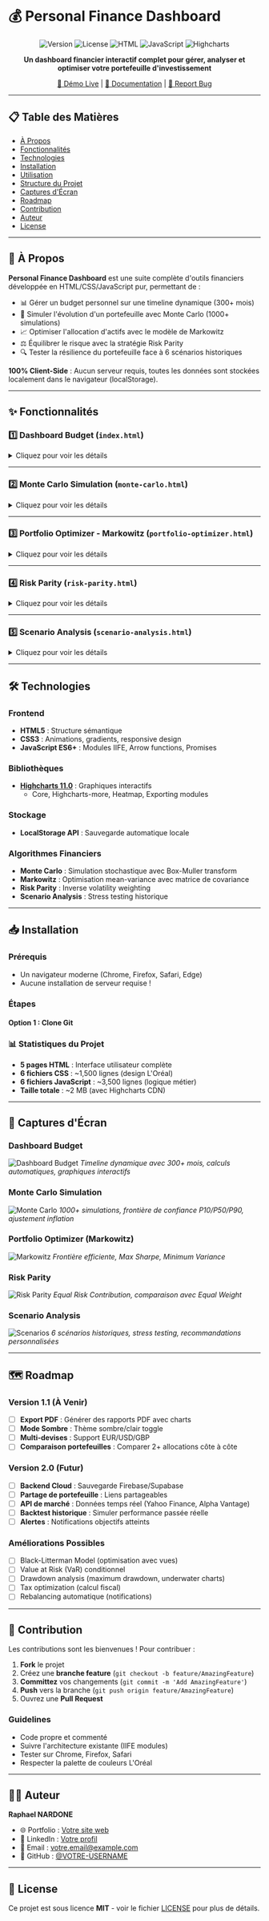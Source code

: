 # 💰 Personal Finance Dashboard

<div align="center">

![Version](https://img.shields.io/badge/version-1.0.0-blue.svg)
![License](https://img.shields.io/badge/license-MIT-green.svg)
![HTML](https://img.shields.io/badge/HTML-5-orange.svg)
![JavaScript](https://img.shields.io/badge/JavaScript-ES6-yellow.svg)
![Highcharts](https://img.shields.io/badge/Highcharts-11.0-purple.svg)

**Un dashboard financier interactif complet pour gérer, analyser et optimiser votre portefeuille d'investissement**

[🚀 Démo Live](#) | [📖 Documentation](#features) | [🐛 Report Bug](https://github.com/VOTRE-USERNAME/financial-dashboard/issues)

</div>

---

## 📋 Table des Matières

- [À Propos](#-à-propos)
- [Fonctionnalités](#-fonctionnalités)
- [Technologies](#-technologies)
- [Installation](#-installation)
- [Utilisation](#-utilisation)
- [Structure du Projet](#-structure-du-projet)
- [Captures d'Écran](#-captures-décran)
- [Roadmap](#-roadmap)
- [Contribution](#-contribution)
- [Auteur](#-auteur)
- [License](#-license)

---

## 🎯 À Propos

**Personal Finance Dashboard** est une suite complète d'outils financiers développée en HTML/CSS/JavaScript pur, permettant de :

- 📊 Gérer un budget personnel sur une timeline dynamique (300+ mois)
- 🎲 Simuler l'évolution d'un portefeuille avec Monte Carlo (1000+ simulations)
- 📈 Optimiser l'allocation d'actifs avec le modèle de Markowitz
- ⚖️ Équilibrer le risque avec la stratégie Risk Parity
- 🔍 Tester la résilience du portefeuille face à 6 scénarios historiques

**100% Client-Side** : Aucun serveur requis, toutes les données sont stockées localement dans le navigateur (localStorage).

---

## ✨ Fonctionnalités

### 1️⃣ **Dashboard Budget** (`index.html`)

<details>
<summary>Cliquez pour voir les détails</summary>

#### 🔹 Gestion Budgétaire Dynamique
- **Timeline flexible** : Ajoutez des mois avant/après (1 ou 12 mois à la fois)
- **Suivi complet** : Revenus (Salaire, Divers) | Dépenses (Loyer, Nourriture, Fixes, Autres, Prêts)
- **Investissements** : Investissement mensuel + PEE L'Oréal
- **Calculs automatiques** : Épargne cumulée, gains d'investissement, ROI

#### 🔹 Outils Avancés
- **Bulk Edit** : Modifier plusieurs mois d'un coup (ex: augmentation de salaire)
- **Rendement estimé** : Calculer les gains d'investissement avec taux personnalisable
- **Ajustement inflation** : Visualiser les valeurs réelles (pouvoir d'achat)
- **Export/Import JSON** : Sauvegarder et partager vos données

#### 🔹 Visualisations
- Évolution Revenus vs Dépenses
- Répartition des revenus (camembert)
- Répartition des dépenses (camembert)
- Allocation budgétaire (Besoins/Envies/Épargne)
- Évolution de l'épargne cumulée
- Évolution du portefeuille d'investissement
- Évolution du ROI

</details>

---

### 2️⃣ **Monte Carlo Simulation** (`monte-carlo.html`)

<details>
<summary>Cliquez pour voir les détails</summary>

#### 🔹 Simulation Stochastique
- **Paramètres personnalisables** :
  - Investissement mensuel
  - Rendement mensuel estimé
  - Volatilité du marché
  - Horizon temporel (années)
  - Nombre de simulations (100-10,000+)
  - Objectif financier

#### 🔹 Analyse Probabiliste
- **Percentiles** : P10 (pessimiste), Médiane, P90 (optimiste)
- **Analyse de risque** : VaR 5%, probabilité de perte
- **Temps pour atteindre l'objectif** : Distribution temporelle
- **Stress testing** : 5 scénarios de marché
- **Ajustement inflation** : Rendements réels vs nominaux

#### 🔹 Visualisations
- Évolution du portefeuille (fan chart avec trajectoires)
- Distribution des rendements finaux (histogramme)
- Analyse de probabilité (atteinte de l'objectif)
- Métriques de risque (VaR, ROI, taux de perte)
- Tests de stress (crise, récession, bull market)
- Temps pour atteindre la cible

</details>

---

### 3️⃣ **Portfolio Optimizer - Markowitz** (`portfolio-optimizer.html`)

<details>
<summary>Cliquez pour voir les détails</summary>

#### 🔹 Optimisation Mean-Variance
- **Définition d'actifs** : Nom, rendement espéré, volatilité, corrélations
- **Frontière efficiente** : 5000 portefeuilles aléatoires générés
- **Portefeuilles optimaux** :
  - **Max Sharpe Ratio** : Meilleur rendement ajusté au risque
  - **Minimum Variance** : Risque minimal

#### 🔹 Paramètres
- Taux sans risque personnalisable
- Ajustement pour l'inflation
- Gestion dynamique des actifs (ajout/suppression)

#### 🔹 Visualisations
- Frontière efficiente (scatter plot)
- Allocation optimale Max Sharpe (camembert)
- Allocation Minimum Variance (camembert)
- Tableau détaillé des allocations

</details>

---

### 4️⃣ **Risk Parity** (`risk-parity.html`)

<details>
<summary>Cliquez pour voir les détails</summary>

#### 🔹 Equal Risk Contribution
- **Principe** : Chaque actif contribue équitablement au risque total
- **Méthodologie** : Inverse Volatility Weighting
- **Comparaison** : Risk Parity vs Equal Weight (naïf)

#### 🔹 Métriques
- Volatilité du portefeuille (Risk Parity vs Equal Weight)
- Réduction de volatilité (%)
- Qualité de l'équilibre du risque
- Bénéfice de diversification

#### 🔹 Visualisations
- Allocation Risk Parity (camembert)
- Allocation Equal Weight (camembert)
- Contribution au risque par actif (barres)
- Tableau comparatif détaillé

</details>

---

### 5️⃣ **Scenario Analysis** (`scenario-analysis.html`)

<details>
<summary>Cliquez pour voir les détails</summary>

#### 🔹 Stress Testing Historique
Testez votre portefeuille sur **6 événements majeurs** :

1. **🔴 Crise Financière 2008** : Effondrement bancaire mondial
2. **📈 Inflation 1970s** : Stagflation, chocs pétroliers
3. **🚀 Bulle Tech 1999** : Euphorie dot-com
4. **🦠 COVID-19 2020** : Confinements, relance massive
5. **📉 Récession Modérée** : Ralentissement économique typique
6. **🟢 Bull Market Fort** : Expansion économique

#### 🔹 Analyse
- **Meilleur/pire cas** : Rendements extrêmes
- **Rendement moyen** : Performance moyenne sur tous les scénarios
- **Taux de réussite** : Nombre de scénarios positifs
- **Recommandations personnalisées** : Ajustements suggérés

#### 🔹 Visualisations
- Performance par scénario (barres)
- Profil risque/rendement (scatter)
- Tableau détaillé avec décomposition par actif
- Recommandations d'allocation

</details>

---

## 🛠️ Technologies

### Frontend
- **HTML5** : Structure sémantique
- **CSS3** : Animations, gradients, responsive design
- **JavaScript ES6+** : Modules IIFE, Arrow functions, Promises

### Bibliothèques
- **[Highcharts 11.0](https://www.highcharts.com/)** : Graphiques interactifs
  - Core, Highcharts-more, Heatmap, Exporting modules

### Stockage
- **LocalStorage API** : Sauvegarde automatique locale

### Algorithmes Financiers
- **Monte Carlo** : Simulation stochastique avec Box-Muller transform
- **Markowitz** : Optimisation mean-variance avec matrice de covariance
- **Risk Parity** : Inverse volatility weighting
- **Scenario Analysis** : Stress testing historique

---

## 📥 Installation

### Prérequis
- Un navigateur moderne (Chrome, Firefox, Safari, Edge)
- Aucune installation de serveur requise !

### Étapes

#### **Option 1 : Clone Git**

### 📊 Statistiques du Projet
- **5 pages HTML** : Interface utilisateur complète
- **6 fichiers CSS** : ~1,500 lignes (design L'Oréal)
- **6 fichiers JavaScript** : ~3,500 lignes (logique métier)
- **Taille totale** : ~2 MB (avec Highcharts CDN)

---

## 📸 Captures d'Écran

### Dashboard Budget
![Dashboard Budget](https://via.placeholder.com/800x400?text=Dashboard+Budget+Screenshot)
*Timeline dynamique avec 300+ mois, calculs automatiques, graphiques interactifs*

### Monte Carlo Simulation
![Monte Carlo](https://via.placeholder.com/800x400?text=Monte+Carlo+Simulation)
*1000+ simulations, frontière de confiance P10/P50/P90, ajustement inflation*

### Portfolio Optimizer (Markowitz)
![Markowitz](https://via.placeholder.com/800x400?text=Portfolio+Optimizer)
*Frontière efficiente, Max Sharpe, Minimum Variance*

### Risk Parity
![Risk Parity](https://via.placeholder.com/800x400?text=Risk+Parity)
*Equal Risk Contribution, comparaison avec Equal Weight*

### Scenario Analysis
![Scenarios](https://via.placeholder.com/800x400?text=Scenario+Analysis)
*6 scénarios historiques, stress testing, recommandations personnalisées*

---

## 🗺️ Roadmap

### Version 1.1 (À Venir)
- [ ] **Export PDF** : Générer des rapports PDF avec charts
- [ ] **Mode Sombre** : Thème sombre/clair toggle
- [ ] **Multi-devises** : Support EUR/USD/GBP
- [ ] **Comparaison portefeuilles** : Comparer 2+ allocations côte à côte

### Version 2.0 (Futur)
- [ ] **Backend Cloud** : Sauvegarde Firebase/Supabase
- [ ] **Partage de portefeuille** : Liens partageables
- [ ] **API de marché** : Données temps réel (Yahoo Finance, Alpha Vantage)
- [ ] **Backtest historique** : Simuler performance passée réelle
- [ ] **Alertes** : Notifications objectifs atteints

### Améliorations Possibles
- [ ] Black-Litterman Model (optimisation avec vues)
- [ ] Value at Risk (VaR) conditionnel
- [ ] Drawdown analysis (maximum drawdown, underwater charts)
- [ ] Tax optimization (calcul fiscal)
- [ ] Rebalancing automatique (notifications)

---

## 🤝 Contribution

Les contributions sont les bienvenues ! Pour contribuer :

1. **Fork** le projet
2. Créez une **branche feature** (`git checkout -b feature/AmazingFeature`)
3. **Committez** vos changements (`git commit -m 'Add AmazingFeature'`)
4. **Push** vers la branche (`git push origin feature/AmazingFeature`)
5. Ouvrez une **Pull Request**

### Guidelines
- Code propre et commenté
- Suivre l'architecture existante (IIFE modules)
- Tester sur Chrome, Firefox, Safari
- Respecter la palette de couleurs L'Oréal

---

## 👨‍💻 Auteur

**Raphael NARDONE**

- 🌐 Portfolio : [Votre site web](#)
- 💼 LinkedIn : [Votre profil](#)
- 📧 Email : votre.email@example.com
- 🐙 GitHub : [@VOTRE-USERNAME](https://github.com/VOTRE-USERNAME)

---

## 📄 License

Ce projet est sous licence **MIT** - voir le fichier [LICENSE](LICENSE) pour plus de détails.